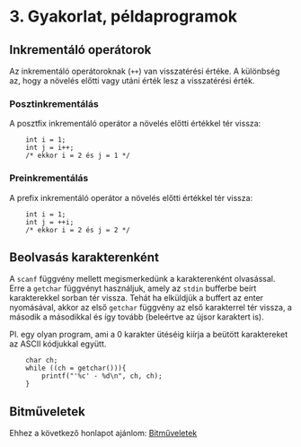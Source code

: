 # 3. Gyakorlat, példaprogramok

## Inkrementáló operátorok

Az inkrementáló operátoroknak (`++`) van visszatérési értéke. A különbség az, hogy a növelés előtti vagy utáni érték lesz a visszatérési érték.

### Posztinkrementálás
A posztfix inkrementáló operátor a növelés előtti értékkel tér vissza:
```
    int i = 1;
    int j = i++;
    /* ekkor i = 2 és j = 1 */
```

### Preinkrementálás
A prefix inkrementáló operátor a növelés előtti értékkel tér vissza:
```
    int i = 1;
    int j = ++i;
    /* ekkor i = 2 és j = 2 */
```

## Beolvasás karakterenként

A `scanf` függvény mellett megismerkedünk a karakterenként olvasással. Erre a `getchar` függvényt használjuk, amely az `stdin` bufferbe beírt karakterekkel sorban tér vissza. Tehát ha elküldjük a buffert az enter nyomásával, akkor az első `getchar` függvény az első karakterrel tér vissza, a második a másodikkal és így tovább (beleértve az újsor karaktert is).

Pl. egy olyan program, ami a 0 karakter ütéséig kiírja a beütött karaktereket az ASCII kódjukkal együtt.
```
    char ch;
    while ((ch = getchar())){
        printf("'%c' - %d\n", ch, ch);
    }
```

## Bitműveletek

Ehhez a következő honlapot ajánlom: [Bitműveletek](https://www.geeksforgeeks.org/bitwise-operators-in-c-cpp/)
